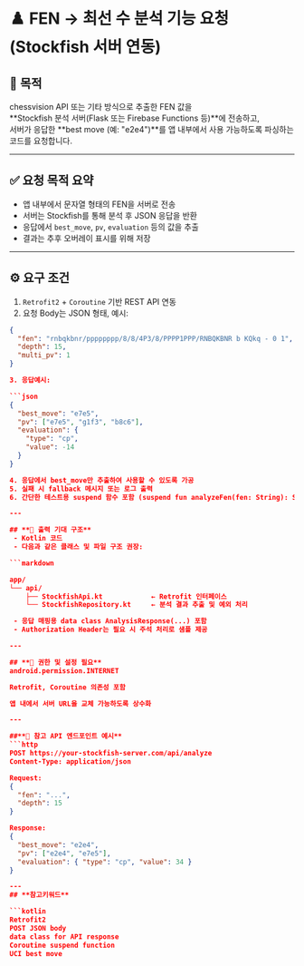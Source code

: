 # ♟️ FEN → 최선 수 분석 기능 요청 (Stockfish 서버 연동)

## 🎯 목적  
chessvision API 또는 기타 방식으로 추출한 FEN 값을  
**Stockfish 분석 서버(Flask 또는 Firebase Functions 등)**에 전송하고,  
서버가 응답한 **best move (예: "e2e4")**를 앱 내부에서 사용 가능하도록 파싱하는 코드를 요청합니다.

---

## ✅ 요청 목적 요약

- 앱 내부에서 문자열 형태의 FEN을 서버로 전송
- 서버는 Stockfish를 통해 분석 후 JSON 응답을 반환
- 응답에서 `best_move`, `pv`, `evaluation` 등의 값을 추출
- 결과는 추후 오버레이 표시를 위해 저장

---

## ⚙️ 요구 조건

1. `Retrofit2` + `Coroutine` 기반 REST API 연동
2. 요청 Body는 JSON 형태, 예시:

```json
{
  "fen": "rnbqkbnr/pppppppp/8/8/4P3/8/PPPP1PPP/RNBQKBNR b KQkq - 0 1",
  "depth": 15,
  "multi_pv": 1
}

3. 응답예시:

```json
{
  "best_move": "e7e5",
  "pv": ["e7e5", "g1f3", "b8c6"],
  "evaluation": {
    "type": "cp",
    "value": -14
  }
}

4. 응답에서 best_move만 추출하여 사용할 수 있도록 가공
5. 실패 시 fallback 메시지 또는 로그 출력
6. 간단한 테스트용 suspend 함수 포함 (suspend fun analyzeFen(fen: String): String)

---

## **🧩 출력 기대 구조**
 - Kotlin 코드
 - 다음과 같은 클래스 및 파일 구조 권장:

```markdown

app/
└── api/
    ├── StockfishApi.kt            ← Retrofit 인터페이스
    └── StockfishRepository.kt     ← 분석 결과 추출 및 예외 처리

 - 응답 매핑용 data class AnalysisResponse(...) 포함
 - Authorization Header는 필요 시 주석 처리로 샘플 제공

---

## **🔐 권한 및 설정 필요**
android.permission.INTERNET

Retrofit, Coroutine 의존성 포함

앱 내에서 서버 URL을 교체 가능하도록 상수화

---

##**🔗 참고 API 엔드포인트 예시**
```http
POST https://your-stockfish-server.com/api/analyze
Content-Type: application/json

Request:
{
  "fen": "...",
  "depth": 15
}

Response:
{
  "best_move": "e2e4",
  "pv": ["e2e4", "e7e5"],
  "evaluation": { "type": "cp", "value": 34 }
}

---
## **참고키워드**

```kotlin
Retrofit2
POST JSON body
data class for API response
Coroutine suspend function
UCI best move



